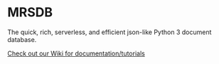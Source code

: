 # MRSDB
The quick, rich, serverless, and efficient json-like Python 3 document database.

[Check out our Wiki for documentation/tutorials](https://github.com/netriza/mrsdb/wiki)
